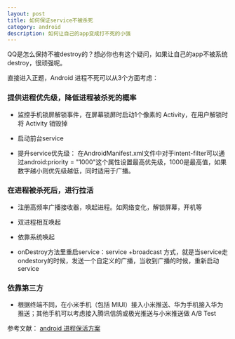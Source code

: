 ```yaml
---
layout: post
title: 如何保证service不被杀死
category: android
description: 如何让自己的app变成打不死的小强
---
```


QQ是怎么保持不被destroy的？想必你也有这个疑问，如果让自己的app不被系统destroy，很顽强呢。

直接进入正题，Android 进程不死可以从3个方面考虑：

### 提供进程优先级，降低进程被杀死的概率

* 监控手机锁屏解锁事件，在屏幕锁屏时启动1个像素的 Activity，在用户解锁时将 Activity 销毁掉

* 启动前台service

* 提升service优先级：
在AndroidManifest.xml文件中对于intent-filter可以通过android:priority = "1000"这个属性设置最高优先级，1000是最高值，如果数字越小则优先级越低，同时适用于广播。

### 在进程被杀死后，进行拉活

* 注册高频率广播接收器，唤起进程。如网络变化，解锁屏幕，开机等

* 双进程相互唤起

* 依靠系统唤起

* onDestroy方法里重启service：service +broadcast 方式，就是当service走ondestory的时候，发送一个自定义的广播，当收到广播的时候，重新启动service

### 依靠第三方

* 根据终端不同，在小米手机（包括 MIUI）接入小米推送、华为手机接入华为推送；其他手机可以考虑接入腾讯信鸽或极光推送与小米推送做 A/B Test



参考文献：  [android 进程保活方案](http://mp.weixin.qq.com/s?__biz=MzA3NTYzODYzMg==&mid=2653577617&idx=1&sn=623256a2ff94641036a6c9eea17baab8&scene=0#wechat_redirect/)